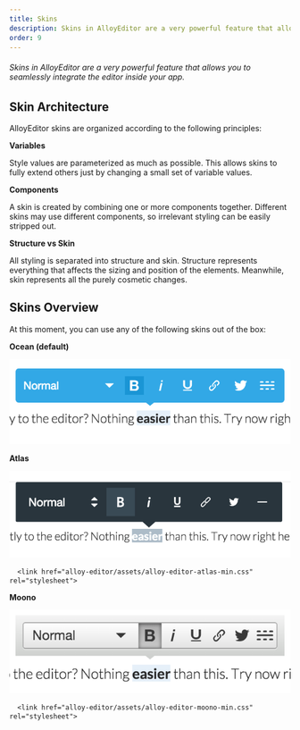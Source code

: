 ```yaml
---
title: Skins
description: Skins in AlloyEditor are a very powerful feature that allows you to seamlessly integrate the editor inside your app.
order: 9
---
```


###### Skins in AlloyEditor are a very powerful feature that allows you to seamlessly integrate the editor inside your app.

<article id="article1">

## Skin Architecture

<p>
	AlloyEditor skins are organized according to the following principles:
</p>


<p>
	<strong>Variables</strong>
</p>

<p>
	Style values are parameterized as much as possible. This allows skins to fully extend others just by changing a small set of variable values.
</p>

<p>
	<strong>Components</strong>
</p>

<p>
	A skin is created by combining one or more components together. Different skins may use different components, so irrelevant styling can be easily stripped out.
</p>

<p>
	<strong>Structure vs Skin</strong>
</p>

<p>
	All styling is separated into structure and skin. Structure represents everything that affects the sizing and position of the elements. Meanwhile, skin represents all the purely cosmetic changes.
</p>

</article>

<article id="article2">

## Skins Overview

<p>
	At this moment, you can use any of the following skins out of the box:
</p>

<p>
	<strong>Ocean (default)</strong>
</p>

<div class="thumbnail">
  <img class="img img-polaroid" src="/images/guides/skin_ocean.png"/>
</div>

<p>
	<strong>Atlas</strong>
</p>

<div class="thumbnail">
  <img class="img img-polaroid" src="/images/guides/skin_atlas.png"/>
</div>

```text/html
  <link href="alloy-editor/assets/alloy-editor-atlas-min.css" rel="stylesheet">
```

<p>
	<strong>Moono</strong>
</p>

<div class="thumbnail">
  <img class="img img-polaroid" src="/images/guides/skin_moono.png"/>
</div>

```text/html
  <link href="alloy-editor/assets/alloy-editor-moono-min.css" rel="stylesheet">
```


</article>